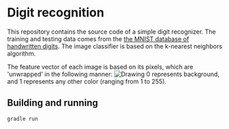 # Digit recognition

This repository contains the source code of a simple digit recognizer. The training and testing data comes from the [the MNIST database of handwritten digits](http://yann.lecun.com/exdb/mnist/). The image classifier is based on the k-nearest neighbors algorithm.

The feature vector of each image is based on its pixels, which are 'unwrapped' in the following manner:
![Drawing](http://i.imgur.com/ZupgfDx.png)
0 represents background, and 1 represents any other color (ranging from 1 to 255).

## Building and running
```
gradle run
```
